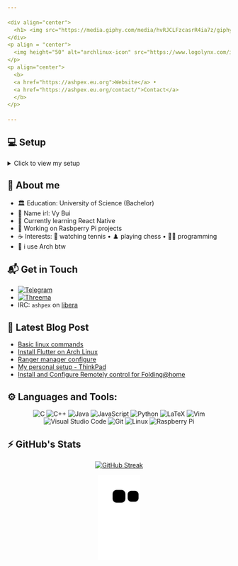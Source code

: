 ```yaml
---

<div align="center">
  <h1> <img src="https://media.giphy.com/media/hvRJCLFzcasrR4ia7z/giphy.gif" width="35px"> Hello, I'm Ashpex </h1>
</div>
<p align = "center">
  <img height="50" alt="archlinux-icon" src="https://www.logolynx.com/images/logolynx/91/914639a1180c179a71fee283128b01c5.png"/>
</p>
<p align="center">
  <b>
  <a href="https://ashpex.eu.org">Website</a> •
  <a href="https://ashpex.eu.org/contact/">Contact</a>
  </b>
</p>

---
```


## 💻 Setup
<details>
  <summary>Click to view my setup</summary>
  
<div align="center">
<h3> ~/ </h3>
</div>

<div align="center">
<h4> You are, quite obviously, home. </h4>
</div>

<div align="center">
<img src="https://ashpex.eu.org/images/2019-12_scrot.png" alt="setup" width="550"/>
</div>

<div align="center">
  <b>Distribution:</b> Arch (GNU/Linux)/ <b>Font:</b> Iosevka Term / <b>Hosted by:</b> Glorious ThinkPad
</div>
</details>


## 💬 About me
- 🏛️ Education: University of Science (Bachelor)
- 👀 Name irl: Vy Bui
- 🌱 Currently learning React Native
- 🔭 Working on Rasbperry Pi projects
- ☕ Interests:  🎾 watching tennis • ♟️ playing chess • 👩‍💻 programming
- 🐧 i use Arch btw

## 📬 Get in Touch
- [![Telegram](https://img.shields.io/badge/Telegram-2CA5E0?style=for-the-badge&logo=telegram&logoColor=white)](https://t.me/ashwm)
- [![Threema](https://img.shields.io/badge/Threema-2e2e2e?style=for-the-badge&logo=threema&logoColor=white)](https://threema.id/XBU942ZN)
- IRC: `ashpex` on [libera](http://libera.chat/)

## 📕 Latest Blog Post
<!-- BLOG-POST-LIST:START -->
- [Basic linux commands](https://ashpex.github.io/2021/08/basic-linux-commands/)
- [Install Flutter on Arch Linux](https://ashpex.github.io/2021/06/how-to-install-flutter-on-arch-linux/)
- [Ranger manager configure](https://ashpex.github.io/2020/08/ranger-configure/)
- [My personal setup - ThinkPad](https://ashpex.github.io/2020/06/my-personal-setup-thinkpad/)
- [Install and Configure Remotely control for Folding@home](https://ashpex.github.io/2020/04/install-and-configure-fah/)
<!-- BLOG-POST-LIST:END -->

## ⚙️ Languages and Tools:

<div align="center">
  <img alt="C" src="https://img.shields.io/badge/c-%2300599C.svg?style=for-the-badge&logo=c&logoColor=white"/>
  <img alt="C++" src="https://img.shields.io/badge/c++-%2300599C.svg?style=for-the-badge&logo=c%2B%2B&logoColor=white"/>
  <img alt="Java" src="https://img.shields.io/badge/java-%23ED8B00.svg?style=for-the-badge&logo=java&logoColor=white"/>
  <img alt="JavaScript" src="https://img.shields.io/badge/javascript-%23323330.svg?style=for-the-badge&logo=javascript&logoColor=%23F7DF1E"/>
  <img alt="Python" src="https://img.shields.io/badge/python-%2314354C.svg?style=for-the-badge&logo=python&logoColor=white"/>
  <img alt="LaTeX" src="https://img.shields.io/badge/latex-%23008080.svg?style=for-the-badge&logo=latex&logoColor=white"/>
  <img alt="Vim" src="https://img.shields.io/badge/VIM-%2311AB00.svg?style=for-the-badge&logo=vim&logoColor=white"/>
  <img alt="Visual Studio Code" src="https://img.shields.io/badge/VisualStudioCode-0078d7.svg?style=for-the-badge&logo=visual-studio-code&logoColor=white"/>
  <img alt="Git" src="https://img.shields.io/badge/git-%23F05033.svg?style=for-the-badge&logo=git&logoColor=white"/>
  <img alt="Linux" src="https://img.shields.io/badge/Linux-FCC624?style=for-the-badge&logo=linux&logoColor=black">
  <img alt="Raspberry Pi" src="https://img.shields.io/badge/Raspberry%20Pi-A22846?style=for-the-badge&logo=Raspberry%20Pi&logoColor=white"/>
</div>

## ⚡ GitHub's Stats

<div align="center">

<!-- 
[![Ashpex's github stats](https://github-readme-stats.vercel.app/api?username=ashpex&include_all_commits=true&count_private=true&theme=dark&show_icons=true)](https://github.com/Ashpex)
-->

[![GitHub Streak](http://github-readme-streak-stats.herokuapp.com?user=ashpex&theme=dark&hide_border=true)](https://github.com/Ashpex)

![github contribution grid snake animation](https://raw.githubusercontent.com/ashpex/ashpex/output/github-contribution-grid-snake.svg)

  
</div>
